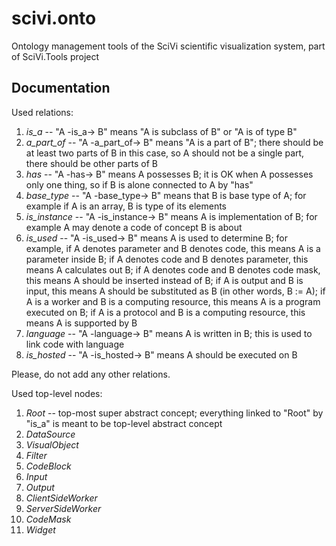 # scivi.onto

Ontology management tools of the SciVi scientific visualization system, part of SciVi.Tools project

## Documentation ##

Used relations:
1. *is_a* -- "A -is_a-> B" means "A is subclass of B" or "A is of type B"
2. *a_part_of* -- "A -a_part_of-> B" means "A is a part of B"; there should be at least two parts of B in this case, so A should not be a single part, there should be other parts of B
3. *has* -- "A -has-> B" means A possesses B; it is OK when A possesses only one thing, so if B is alone connected to A by "has"
4. *base_type* -- "A -base_type-> B" means that B is base type of A; for example if A is an array, B is type of its elements
5. *is_instance* -- "A -is_instance-> B" means A is implementation of B; for example A may denote a code of concept B is about
6. *is_used* -- "A -is_used-> B" means A is used to determine B; for example, if A denotes parameter and B denotes code, this means A is a parameter inside B; if A denotes code and B denotes parameter, this means A calculates out B; if A denotes code and B denotes code mask, this means A should be inserted instead of B; if A is output and B is input, this means A should be substituted as B (in other words, B := A); if A is a worker and B is a computing resource, this means A is a program executed on B; if A is a protocol and B is a computing resource, this means A is supported by B
7. *language* -- "A -language-> B" means A is written in B; this is used to link code with language
8. *is_hosted* -- "A -is_hosted-> B" means A should be executed on B

Please, do not add any other relations.

Used top-level nodes:
1. *Root* -- top-most super abstract concept; everything linked to "Root" by "is_a" is meant to be top-level abstract concept
2. *DataSource*
3. *VisualObject*
4. *Filter*
5. *CodeBlock*
6. *Input*
7. *Output*
8. *ClientSideWorker*
9. *ServerSideWorker*
10. *CodeMask*
11. *Widget*
